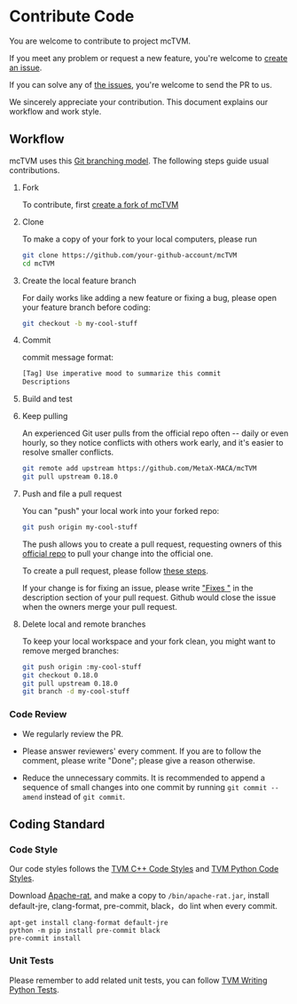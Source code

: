 <!--- Licensed to the Apache Software Foundation (ASF) under one -->
<!--- or more contributor license agreements.  See the NOTICE file -->
<!--- distributed with this work for additional information -->
<!--- regarding copyright ownership.  The ASF licenses this file -->
<!--- to you under the Apache License, Version 2.0 (the -->
<!--- "License"); you may not use this file except in compliance -->
<!--- with the License.  You may obtain a copy of the License at -->

<!---   http://www.apache.org/licenses/LICENSE-2.0 -->

<!--- Unless required by applicable law or agreed to in writing, -->
<!--- software distributed under the License is distributed on an -->
<!--- "AS IS" BASIS, WITHOUT WARRANTIES OR CONDITIONS OF ANY -->
<!--- KIND, either express or implied.  See the License for the -->
<!--- specific language governing permissions and limitations -->
<!--- under the License. -->

# Contribute Code

You are welcome to contribute to project mcTVM.

If you meet any problem or request a new feature, you're welcome to [create an issue](https://github.com/MetaX-MACA/mcTVM/issues/new/choose).

If you can solve any of [the issues](https://github.com/MetaX-MACA/mcTVM/issues), you're welcome to send the PR to us.

We sincerely appreciate your contribution.  This document explains our workflow and work style.

## Workflow

mcTVM uses this [Git branching model](http://nvie.com/posts/a-successful-git-branching-model/).  The following steps guide usual contributions.

1. Fork

   To contribute, first [create a fork of mcTVM](https://github.com/apache/MetaX-MACA/mcTVM/fork)

1. Clone

   To make a copy of your fork to your local computers, please run

   ```bash
   git clone https://github.com/your-github-account/mcTVM
   cd mcTVM
   ```

1. Create the local feature branch

   For daily works like adding a new feature or fixing a bug, please open your feature branch before coding:

   ```bash
   git checkout -b my-cool-stuff
   ```

1. Commit

   commit message format:

   ```bash
   [Tag] Use imperative mood to summarize this commit
   Descriptions
   ```

1. Build and test

1. Keep pulling

   An experienced Git user pulls from the official repo often -- daily or even hourly, so they notice conflicts with others work early, and it's easier to resolve smaller conflicts.

   ```bash
   git remote add upstream https://github.com/MetaX-MACA/mcTVM
   git pull upstream 0.18.0
   ```

1. Push and file a pull request

   You can "push" your local work into your forked repo:

   ```bash
   git push origin my-cool-stuff
   ```

   The push allows you to create a pull request, requesting owners of this [official repo](https://github.com/MetaX-MACA/mcTVM) to pull your change into the official one.

   To create a pull request, please follow [these steps](https://help.github.com/articles/creating-a-pull-request/).

   If your change is for fixing an issue, please write ["Fixes <issue-URL>"](https://help.github.com/articles/closing-issues-using-keywords/) in the description section of your pull request.  Github would close the issue when the owners merge your pull request.


1. Delete local and remote branches

   To keep your local workspace and your fork clean, you might want to remove merged branches:

   ```bash
   git push origin :my-cool-stuff
   git checkout 0.18.0
   git pull upstream 0.18.0
   git branch -d my-cool-stuff
   ```

### Code Review

- We regularly review the PR.

- Please answer reviewers' every comment.  If you are to follow the comment, please write "Done"; please give a reason otherwise.

- Reduce the unnecessary commits.  It is recommended to append a sequence of small changes into one commit by running `git commit --amend` instead of `git commit`.

## Coding Standard

### Code Style

Our code styles follows the [TVM C++ Code Styles](https://tvm.apache.org/docs/contribute/code_guide.html#c-code-styles) and [TVM Python Code Styles](https://tvm.apache.org/docs/contribute/code_guide.html#python-code-styles).

Download [Apache-rat](https://creadur.apache.org/rat/download_rat.cgi), and make a copy to `/bin/apache-rat.jar`, install default-jre, clang-format, pre-commit, black，do lint when every commit.

```shell
apt-get install clang-format default-jre
python -m pip install pre-commit black
pre-commit install
```

### Unit Tests

Please remember to add related unit tests, you can follow [TVM Writing Python Tests](https://tvm.apache.org/docs/contribute/code_guide.html#writing-python-tests).
